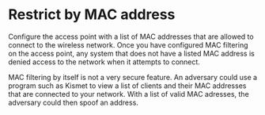# Restrict by MAC address

Configure the access point with a list of MAC addresses that are allowed to connect to the wireless network. 
Once you have configured MAC filtering on the access point, any system that does not have a listed MAC address is 
denied access to the network when it attempts to connect.

MAC filtering by itself is not a very secure feature. An adversary could use a program
such as Kismet to view a list of clients and their MAC addresses that are connected
to your network. With a list of valid MAC adresses, the adversary could then spoof an address.